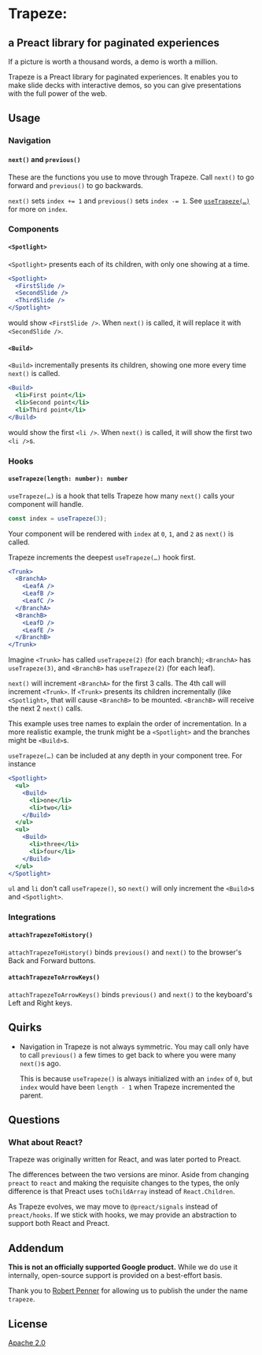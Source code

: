 # Trapeze: #
## a Preact library for paginated experiences ##

If a picture is worth a thousand words, a demo is worth a million.

Trapeze is a Preact library for paginated experiences.  It enables you to make
slide decks with interactive demos, so you can give presentations with the full
power of the web.

## Usage ##

### Navigation ###

#### `next()` and `previous()` ####

These are the functions you use to move through Trapeze.  Call `next()` to go
forward and `previous()` to go backwards.

`next()` sets `index += 1` and `previous()` sets `index -= 1`.  See
[`useTrapeze(…)`](#usetrapezelength-number-number) for more on `index`.

### Components ###

#### `<Spotlight>` ####

`<Spotlight>` presents each of its children, with only one showing at a time.

```jsx
<Spotlight>
  <FirstSlide />
  <SecondSlide />
  <ThirdSlide />
</Spotlight>
```

would show `<FirstSlide />`.  When `next()` is called, it will replace it with
`<SecondSlide />`.

#### `<Build>` ####

`<Build>` incrementally presents its children, showing one more every time
`next()` is called.

```jsx
<Build>
  <li>First point</li>
  <li>Second point</li>
  <li>Third point</li>
</Build>
```

would show the first `<li />`.  When `next()` is called, it will show the first
two `<li />`s.

### Hooks ###

#### `useTrapeze(length: number): number` ####

`useTrapeze(…)` is a hook that tells Trapeze how many `next()` calls your
component will handle.

```jsx
const index = useTrapeze(3);
```

Your component will be rendered with `index` at `0`, `1`, and `2` as `next()` is
called.

Trapeze increments the deepest `useTrapeze(…)` hook first.

```jsx
<Trunk>
  <BranchA>
    <LeafA />
    <LeafB />
    <LeafC />
  </BranchA>
  <BranchB>
    <LeafD />
    <LeafE />
  </BranchB>
</Trunk>
```

Imagine `<Trunk>` has called `useTrapeze(2)` (for each branch); `<BranchA>` has
`useTrapeze(3)`, and `<BranchB>` has `useTrapeze(2)` (for each leaf).

`next()` will increment `<BranchA>` for the first 3 calls.  The 4th call will
increment `<Trunk>`.  If `<Trunk>` presents its children incrementally (like
`<Spotlight>`, that will cause `<BranchB>` to be mounted.  `<BranchB>` will
receive the next 2 `next()` calls.

This example uses tree names to explain the order of incrementation.  In a more
realistic example, the trunk might be a `<Spotlight>` and the branches might be
`<Build>`s.

`useTrapeze(…)` can be included at any depth in your component tree.  For
instance

```jsx
<Spotlight>
  <ul>
    <Build>
      <li>one</li>
      <li>two</li>
    </Build>
  </ul>
  <ul>
    <Build>
      <li>three</li>
      <li>four</li>
    </Build>
  </ul>
</Spotlight>
```
`ul` and `li` don't call `useTrapeze()`, so `next()` will only increment the
`<Build>`s and `<Spotlight>`.

### Integrations ###

#### `attachTrapezeToHistory()` ####

`attachTrapezeToHistory()` binds `previous()` and `next()` to the browser's
Back and Forward buttons.

#### `attachTrapezeToArrowKeys()` ####

`attachTrapezeToArrowKeys()` binds `previous()` and `next()` to the keyboard's
Left and Right keys.

## Quirks ##

- Navigation in Trapeze is not always symmetric.  You may call only have to call
  `previous()` a few times to get back to where you were many `next()`s ago.

  This is because `useTrapeze()` is always initialized with an `index` of `0`,
  but `index` would have been `length - 1` when Trapeze incremented the parent.

## Questions ##

### What about React? ###

Trapeze was originally written for React, and was later ported to Preact.

The differences between the two versions are minor.  Aside from changing
`preact` to `react` and making the requisite changes to the types, the only
difference is that Preact uses `toChildArray` instead of `React.Children`.

As Trapeze evolves, we may move to `@preact/signals` instead of `preact/hooks`.
If we stick with hooks, we may provide an abstraction to support both React and
Preact.

## Addendum ##

**This is not an officially supported Google product.**  While we do use it
internally, open-source support is provided on a best-effort basis.

Thank you to [Robert Penner](https://github.com/robertpenner) for allowing us
to publish the under the name `trapeze`.

## License ##

[Apache 2.0](http://www.apache.org/licenses/LICENSE-2.0)
